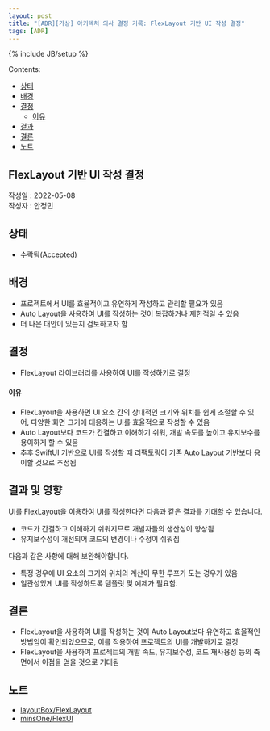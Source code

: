 ```yaml
---
layout: post
title: "[ADR][가상] 아키텍처 의사 결정 기록: FlexLayout 기반 UI 작성 결정"
tags: [ADR]
---
```

{% include JB/setup %}

Contents:

* [상태](#status)
* [배경](#context)
* [결정](#decisions)
  * [이유](#rationale)
* [결과](#consequences)
* [결론](#conclusion)
* [노트](#note)

## FlexLayout 기반 UI 작성 결정

작성일 : 2022-05-08  
작성자 : 안정민

<h2 id="status">상태</h2>

* 수락됨(Accepted)
  
<h2 id="context">배경</h2>

* 프로젝트에서 UI를 효율적이고 유연하게 작성하고 관리할 필요가 있음
* Auto Layout을 사용하여 UI를 작성하는 것이 복잡하거나 제한적일 수 있음
* 더 나은 대안이 있는지 검토하고자 함

<h2 id="decisions">결정</h2>

* FlexLayout 라이브러리를 사용하여 UI를 작성하기로 결정

<h4 id="rationale">이유</h4>

* FlexLayout을 사용하면 UI 요소 간의 상대적인 크기와 위치를 쉽게 조절할 수 있어, 다양한 화면 크기에 대응하는 UI를 효율적으로 작성할 수 있음
* Auto Layout보다 코드가 간결하고 이해하기 쉬워, 개발 속도를 높이고 유지보수를 용이하게 할 수 있음
* 추후 SwiftUI 기반으로 UI를 작성할 때 리팩토링이 기존 Auto Layout 기반보다 용이할 것으로 추정됨

<h2 id="consequences">결과 및 영향</h2>

UI를 FlexLayout을 이용하여 UI를 작성한다면 다음과 같은 결과를 기대할 수 있습니다.

* 코드가 간결하고 이해하기 쉬워지므로 개발자들의 생산성이 향상됨
* 유지보수성이 개선되어 코드의 변경이나 수정이 쉬워짐

다음과 같은 사항에 대해 보완해야합니다.

* 특정 경우에 UI 요소의 크기와 위치의 계산이 무한 루프가 도는 경우가 있음
* 일관성있게 UI를 작성하도록 템플릿 및 예제가 필요함.

<h2 id="conclusion">결론</h2>

* FlexLayout을 사용하여 UI를 작성하는 것이 Auto Layout보다 유연하고 효율적인 방법임이 확인되었으므로, 이를 적용하여 프로젝트의 UI를 개발하기로 결정
* FlexLayout을 사용하여 프로젝트의 개발 속도, 유지보수성, 코드 재사용성 등의 측면에서 이점을 얻을 것으로 기대됨

<h2 id="notes">노트</h2>

* [layoutBox/FlexLayout](https://github.com/layoutBox/FlexLayout)
* [minsOne/FlexUI](https://github.com/minsOne/FlexUI)